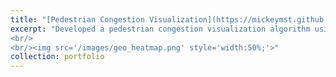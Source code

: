 ```yaml
---
title: "[Pedestrian Congestion Visualization](https://mickeymst.github.io/portfolio/#)"
excerpt: "Developed a pedestrian congestion visualization algorithm using GPS based users' log and OpenStreetMap's road information, which enables companies to analyze the time and day when area that they want to know will be crowded and to check how the road is congested on the map.
<br/>
<br/><img src='/images/geo_heatmap.png' style='width:50%;'>"
collection: portfolio
---
```

